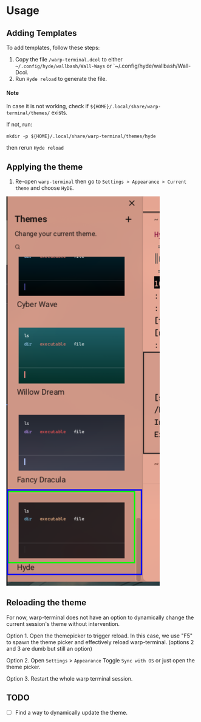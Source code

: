 # Usage
## Adding Templates

To add templates, follow these steps:

1. Copy the file `/warp-terminal.dcol` to either `~/.config/hyde/wallbash/Wall-Ways` or `~/.config/hyde/wallbash/Wall-Dcol.
2. Run `Hyde reload` to generate the file.

#### Note 

In case it is not working, check if `${HOME}/.local/share/warp-terminal/themes/` exists. 

If not, run:
```
mkdir -p ${HOME}/.local/share/warp-terminal/themes/hyde
```

then rerun `Hyde reload`


## Applying the theme

1. Re-open `warp-terminal` then go to `Settings > Appearance > Current theme` and choose `HyDE`. 

![alt text](image-1.png)

## Reloading the theme

For now, warp-terminal does not have an option to dynamically change the current session's theme without intervention.

Option 1. Open the themepicker to trigger reload. In this case, we use "F5" to spawn the theme picker and effectively reload warp-terminal. (options 2 and 3 are dumb but still an option)

Option 2. Open `Settings` > `Appearance` Toggle `Sync with OS` or just open the theme picker. 

Option 3. Restart the whole warp terminal session.  


## TODO 

- [ ] Find a way to dynamically update the theme. 